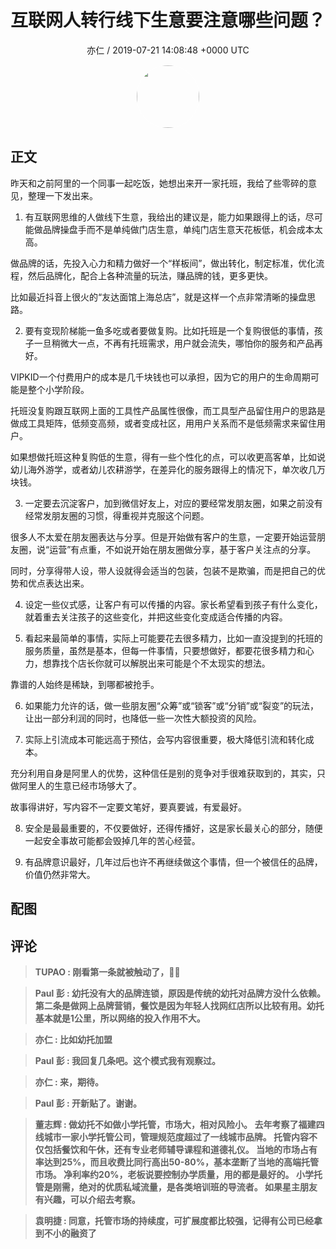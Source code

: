 <h1 align="center">互联网人转行线下生意要注意哪些问题？</h1>
<p align="center">
    <a>亦仁 / 2019-07-21 14:08:48 &#43;0000 UTC</a>
</p>

<div align="center">
    <img src="https://images.zsxq.com/Fn3NQqCN8nuGF86yZPXSbEsl0mb3?e=1590940799&amp;token=kIxbL07-8jAj8w1n4s9zv64FuZZNEATmlU_Vm6zD:pfbNc8W3hS0oYG_hyXXh_rHMHuc=" width="100" height="100" style="border:1px solid;border-radius:50%; color:#ffffff"/>
</div>

## 正文

<div>
昨天和之前阿里的一个同事一起吃饭，她想出来开一家托班，我给了些零碎的意见，整理一下发出来。

1. 有互联网思维的人做线下生意，我给出的建议是，能力如果跟得上的话，尽可能做品牌操盘手而不是单纯做门店生意，单纯门店生意天花板低，机会成本太高。

做品牌的话，先投入心力和精力做好一个“样板间”，做出转化，制定标准，优化流程，然后品牌化，配合上各种流量的玩法，赚品牌的钱，更多更快。

比如最近抖音上很火的“友达面馆上海总店”，就是这样一个点非常清晰的操盘思路。

2. 要有变现阶梯能一鱼多吃或者要做复购。比如托班是一个复购很低的事情，孩子一旦稍微大一点，不再有托班需求，用户就会流失，哪怕你的服务和产品再好。

VIPKID一个付费用户的成本是几千块钱也可以承担，因为它的用户的生命周期可能是整个小学阶段。

托班没复购跟互联网上面的工具性产品属性很像，而工具型产品留住用户的思路是做成工具矩阵，低频变高频，或者变成社区，用用户关系而不是低频需求来留住用户。

如果想做托班这种复购低的生意，得有一些个性化的点，可以收更高客单，比如说幼儿海外游学，或者幼儿农耕游学，在差异化的服务跟得上的情况下，单次收几万块钱。

3. 一定要去沉淀客户，加到微信好友上，对应的要经常发朋友圈，如果之前没有经常发朋友圈的习惯，得重视并克服这个问题。

很多人不太爱在朋友圈表达与分享。但是开始做有客户的生意，一定要开始运营朋友圈，说“运营”有点重，不如说开始在朋友圈做分享，基于客户关注点的分享。

同时，分享得带人设，带人设就得会适当的包装，包装不是欺骗，而是把自己的优势和优点表达出来。

4. 设定一些仪式感，让客户有可以传播的内容。家长希望看到孩子有什么变化，就着重去关注孩子的这些变化，并把这些变化变成适合传播的内容。

5. 看起来最简单的事情，实际上可能要花去很多精力，比如一直没提到的托班的服务质量，虽然是基本，但每一件事情，只要想做好，都要花很多精力和心力，想靠找个店长你就可以解脱出来可能是个不太现实的想法。

靠谱的人始终是稀缺，到哪都被抢手。

6. 如果能力允许的话，做一些朋友圈“众筹”或“锁客”或“分销”或“裂变”的玩法，让出一部分利润的同时，也降低一些一次性大额投资的风险。

7. 实际上引流成本可能远高于预估，会写内容很重要，极大降低引流和转化成本。

充分利用自身是阿里人的优势，这种信任是别的竞争对手很难获取到的，其实，只做阿里人的生意已经市场够大了。

故事得讲好，写内容不一定要文笔好，要真要诚，有爱最好。

8. 安全是最最重要的，不仅要做好，还得传播好，这是家长最关心的部分，随便一起安全事故可能都会毁掉几年的苦心经营。

9. 有品牌意识最好，几年过后也许不再继续做这个事情，但一个被信任的品牌，价值仍然非常大。
</div>

## 配图
<div class="image" align="center">

</div>

## 评论

<div align="left">
<div>

<blockquote >
<span> <strong>TUPAO : 刚看第一条就被触动了，👍🏻 </strong></span>
</blockquote>

<blockquote >
<span> <strong>Paul 彭 : 幼托没有大的品牌连锁，原因是传统的幼托对品牌方没什么依赖。第二条是做网上品牌营销，餐饮是因为年轻人找网红店所以比较有用。幼托基本就是1公里，所以网络的投入作用不大。 </strong></span>
</blockquote>

<blockquote >
<span> <strong>亦仁 : 比如幼托加盟 </strong></span>
</blockquote>

<blockquote >
<span> <strong>Paul 彭 : 我回复几条吧。这个模式我有观察过。 </strong></span>
</blockquote>

<blockquote >
<span> <strong>亦仁 : 来，期待。 </strong></span>
</blockquote>

<blockquote >
<span> <strong>Paul 彭 : 开新贴了。谢谢。 </strong></span>
</blockquote>

<blockquote >
<span> <strong>董志辉 : 做幼托不如做小学托管，市场大，相对风险小。
去年考察了福建四线城市一家小学托管公司，管理规范度超过了一线城市品牌。
托管内容不仅包括餐饮和午休，还有专业老师辅导课程和道德礼仪。
当地的市场占有率达到25%，而且收费比同行高出50-80%，基本垄断了当地的高端托管市场。
净利率约20%，老板说要控制办学质量，用的都是最好的。
小学托管是刚需，绝对的优质私域流量，是各类培训班的导流者。
如果星主朋友有兴趣，可以介绍去考察。 </strong></span>
</blockquote>

<blockquote >
<span> <strong>袁明捷 : 同意，托管市场的持续度，可扩展度都比较强，记得有公司已经拿到不小的融资了 </strong></span>
</blockquote>

</div>
</div>